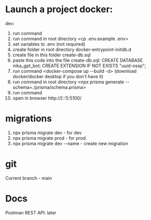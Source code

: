 # Launch a project docker:

dev:

1.  run command <npm ci>
2.  run command in root directory <cp .env.example .env>
3.  set variables to .env (not required)
4.  create folder in root directory docker-entrypoint-initdb.d
5.  create file in this folder create-db.sql
6.  paste this code into the file create-db.sql:
    CREATE DATABASE nika_gpt_bot;
    CREATE EXTENSION IF NOT EXISTS "uuid-ossp";
7.  run command <docker-compose up --build -d> (download docker/docker desktop if you don't have it)
8.  run command in root directory <npx prisma generate --schema=./prisma/schema.prisma>
9.  run command <npm run dev>
10. open in browser http://[::1]:5100/

# migrations

1. npx prisma migrate dev - for dev
2. npx prisma migrate prod - for prod
3. npx prisma migrate dev --name <name> - create new migration

# git

Current branch - main

# Docs

Postman REST API: later
